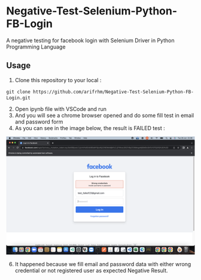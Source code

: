 # Negative-Test-Selenium-Python-FB-Login
A negative testing for facebook login with Selenium Driver in Python Programming Language

## Usage
1. Clone this repository to your local :
```
git clone https://github.com/arifrhm/Negative-Test-Selenium-Python-FB-Login.git
```
2. Open ipynb file with VSCode and run
3. And you will see a chrome browser opened and do some fill test in email and password form
4. As you can see in the image below, the result is FAILED test :

![Result](https://raw.githubusercontent.com/arifrhm/Negative-Test-Selenium-Python-FB-Login/main/Screen%20Shot%202022-06-28%20at%2022.48.59.png)

6. It happened because we fill email and password data with either wrong credential or not registered user as expected Negative Result.
